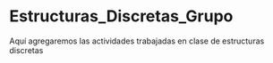 # Estructuras_Discretas_Grupo
Aquí agregaremos las actividades trabajadas en clase de estructuras discretas
